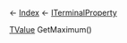 ← [Index](Api-Index) ← [ITerminalProperty<TValue>](Sandbox.ModAPI.Interfaces.ITerminalProperty`1)

[TValue]() GetMaximum()
